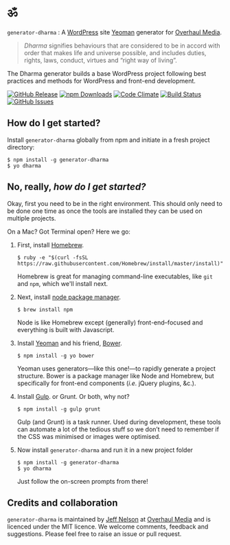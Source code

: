 # ॐ

`generator-dharma` : A [WordPress](http://wordpress.org/) site [Yeoman](http://yeoman.io/) generator for [Overhaul Media](http://overhaulmedia.com/).

> _Dharma_ signifies behaviours that are considered to be in accord with order that makes life and universe possible, and includes duties, rights, laws, conduct, virtues and “right way of living”.

The Dharma generator builds a base WordPress project following best practices and methods for WordPress and front-end development.


[![GitHub Release](https://img.shields.io/github/release/overhaul/generator-dharma.svg?style=flat)](https://github.com/overhaul/generator-dharma/releases)
[![npm Downloads](https://img.shields.io/npm/dm/generator-dharma.svg?style=flat)](https://www.npmjs.com/package/generator-dharma)
[![Code Climate](https://img.shields.io/codeclimate/github/overhaul/generator-dharma.svg?style=flat)](https://codeclimate.com/github/overhaul/generator-dharma)
[![Build Status](https://img.shields.io/travis/overhaul/generator-dharma.svg?style=flat)](https://travis-ci.org/overhaul/generator-dharma)
[![GitHub Issues](https://img.shields.io/github/issues/overhaul/generator-dharma.svg?style=flat)](https://github.com/overhaul/generator-dharma/issues)

## How do I get started?

Install `generator-dharma` globally from npm and initiate in a fresh project directory:

```shell
$ npm install -g generator-dharma
$ yo dharma
```

## No, really, _how do I get started?_

Okay, first you need to be in the right environment. This should only need to be done one time as once the tools are installed they can be used on multiple projects.

On a Mac? Got Terminal open? Here we go:

1. First, install [Homebrew](http://brew.sh/).

    ```shell
    $ ruby -e "$(curl -fsSL https://raw.githubusercontent.com/Homebrew/install/master/install)"
    ```

    Homebrew is great for managing command-line executables, like `git` and `npm`, which we'll install next.

2. Next, install [node package manager](https://npmjs.org/).

    ```shell
    $ brew install npm
    ```

    Node is like Homebrew except (generally) front-end–focused and everything is built with Javascript.

3. Install [Yeoman](http://yeoman.io/) and his friend, [Bower](http://bower.io/).

    ```shell
    $ npm install -g yo bower
    ```

    Yeoman uses generators—like this one!—to rapidly generate a project structure. Bower is a package manager like Node and Homebrew, but specifically for front-end components (_i.e._ jQuery plugins, &c.).

4. Install [Gulp](http://gulpjs.com/). or Grunt. Or both, why not?

    ```shell
    $ npm install -g gulp grunt
    ```

    Gulp (and Grunt) is a task runner. Used during development, these tools can automate a lot of the tedious stuff so we don’t need to remember if the CSS was minimised or images were optimised.

5. Now install `generator-dharma` and run it in a new project folder

    ```shell
    $ npm install -g generator-dharma
    $ yo dharma
    ```

    Just follow the on-screen prompts from there!



## Credits and collaboration

`generator-dharma` is maintained by [Jeff Nelson](https://github.com/stormwarning) at [Overhaul Media](http://overhaulmedia.com/) and is licenced under the MIT licence. We welcome comments, feedback and suggestions. Please feel free to raise an issue or pull request.
